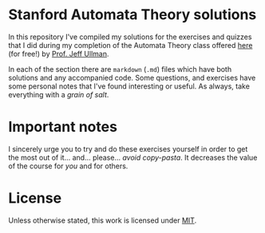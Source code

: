 # Stanford Automata Theory solutions


In this repository I've compiled my solutions for the exercises and quizzes that I did
during my completion of the Automata Theory class offered [here][1] (for free!) by 
[Prof. Jeff Ullman][2].

In each of the section there are `markdown` (`.md`) files which have both solutions and
any accompanied code. Some questions, and exercises have some  personal notes that I've 
found interesting or useful. As always, take everything with a *grain of salt*.

# Important notes

I sincerely urge you to try and do these exercises yourself in order to get the most 
out of it... and... please... *avoid copy-pasta*. It decreases the value of the course 
for *you* and for others.

# License

Unless otherwise stated, this work is licensed under [MIT][3].

[1]: https://lagunita.stanford.edu/courses/course-v1:ComputerScience+Automata+Fall2016/
[2]: http://i.stanford.edu/~ullman/
[3]: LICENSE
